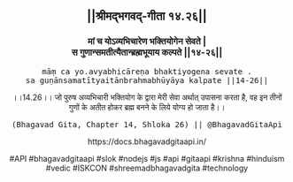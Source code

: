 <center><h2>||श्रीमद्‍भगवद्‍-गीता १४.२६||</h2>
<h3>मां च योऽव्यभिचारेण भक्तियोगेन सेवते |<br/>स गुणान्समतीत्यैतान्ब्रह्मभूयाय कल्पते ||१४-२६||</h3>
<pre>māṃ ca yo.avyabhicāreṇa bhaktiyogena sevate .<br/>sa guṇānsamatītyaitānbrahmabhūyāya kalpate ||14-26||</pre>
<p>।।14.26।। जो पुरुष अव्यभिचारी भक्तियोग के द्वारा मेरी सेवा अर्थात् उपासना करता है, वह इन तीनों गुणों के अतीत होकर ब्रह्म बनने के लिये योग्य हो जाता है।।</p>
<pre>(Bhagavad Gita, Chapter 14, Shloka 26) || @BhagavadGitaApi</pre><p>https://docs.bhagavadgitaapi.in/</p><p>#API #bhagavadgitaapi #slok #nodejs #js #api #gitaapi #krishna #hinduism #vedic #ISKCON #shreemadbhagavadgita #technology</p></center>